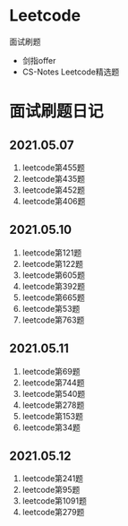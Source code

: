 # Leetcode

面试刷题

- 剑指offer
- CS-Notes Leetcode精选题



# 面试刷题日记

## 2021.05.07

1. leetcode第455题
2. leetcode第435题
3. leetcode第452题
4. leetcode第406题

## 2021.05.10

1. leetcode第121题
2. leetcode第122题
3. leetcode第605题
4. leetcode第392题
5. leetcode第665题
6. leetcode第53题
7. leetcode第763题

## 2021.05.11

1. leetcode第69题
2. leetcode第744题
3. leetcode第540题
4. leetcode第278题
5. leetcode第153题
6. leetcode第34题

## 2021.05.12

1. leetcode第241题
2. leetcode第95题
3. leetcode第1091题
4. leetcode第279题